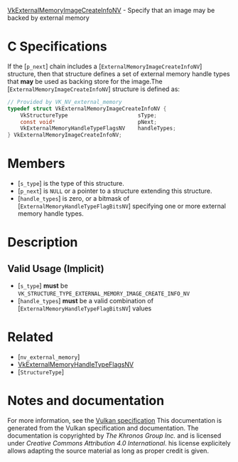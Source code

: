 [VkExternalMemoryImageCreateInfoNV](https://www.khronos.org/registry/vulkan/specs/1.3-extensions/man/html/VkExternalMemoryImageCreateInfoNV.html) - Specify that an image may be backed by external memory

# C Specifications
If the [`p_next`] chain includes a [`ExternalMemoryImageCreateInfoNV`]
structure, then that structure defines a set of external memory handle types
that  **may**  be used as backing store for the image.The [`ExternalMemoryImageCreateInfoNV`] structure is defined as:
```c
// Provided by VK_NV_external_memory
typedef struct VkExternalMemoryImageCreateInfoNV {
    VkStructureType                      sType;
    const void*                          pNext;
    VkExternalMemoryHandleTypeFlagsNV    handleTypes;
} VkExternalMemoryImageCreateInfoNV;
```

# Members
- [`s_type`] is the type of this structure.
- [`p_next`] is `NULL` or a pointer to a structure extending this structure.
- [`handle_types`] is zero, or a bitmask of [`ExternalMemoryHandleTypeFlagBitsNV`] specifying one or more external memory handle types.

# Description
## Valid Usage (Implicit)
-  [`s_type`] **must**  be `VK_STRUCTURE_TYPE_EXTERNAL_MEMORY_IMAGE_CREATE_INFO_NV`
-  [`handle_types`] **must**  be a valid combination of [`ExternalMemoryHandleTypeFlagBitsNV`] values

# Related
- [`nv_external_memory`]
- [VkExternalMemoryHandleTypeFlagsNV]()
- [`StructureType`]

# Notes and documentation
For more information, see the [Vulkan specification](https://www.khronos.org/registry/vulkan/specs/1.3-extensions/html/vkspec.html)
This documentation is generated from the Vulkan specification and documentation.
The documentation is copyrighted by *The Khronos Group Inc.* and is licensed under *Creative Commons Attribution 4.0 International*.
his license explicitely allows adapting the source material as long as proper credit is given.
        
